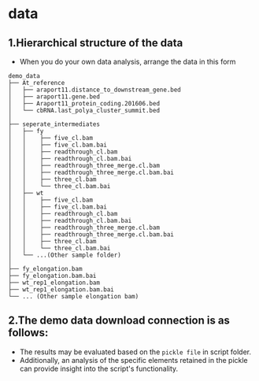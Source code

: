 # data 

## 1.Hierarchical structure of the data

- When you do your own data analysis, arrange the data in this form

```text
demo_data
├── At_reference 
│   ├── araport11.distance_to_downstream_gene.bed
│   ├── araport11.gene.bed
│   ├── Araport11_protein_coding.201606.bed
│   └── cbRNA.last_polya_cluster_summit.bed
│
├── seperate_intermediates
│   ├── fy
│   │    ├── five_cl.bam
│   │    ├── five_cl.bam.bai
│   │    ├── readthrough_cl.bam
│   │    ├── readthrough_cl.bam.bai
│   │    ├── readthrough_three_merge.cl.bam
│   │    ├── readthrough_three_merge.cl.bam.bai
│   │    ├── three_cl.bam
│   │    └── three_cl.bam.bai
│   ├── wt
│   │    ├── five_cl.bam
│   │    ├── five_cl.bam.bai
│   │    ├── readthrough_cl.bam
│   │    ├── readthrough_cl.bam.bai
│   │    ├── readthrough_three_merge.cl.bam
│   │    ├── readthrough_three_merge.cl.bam.bai
│   │    ├── three_cl.bam
│   │    └── three_cl.bam.bai
│   └── ...(Other sample folder)
│
├── fy_elongation.bam
├── fy_elongation.bam.bai
├── wt_rep1_elongation.bam
├── wt_rep1_elongation.bam.bai
└── ... (Other sample elongation bam)
```

## 2.The demo data download connection is as follows:
- The results may be evaluated based on the `pickle file` in script folder. 
- Additionally, an analysis of the specific elements retained in the pickle can provide insight into the script's functionality.
